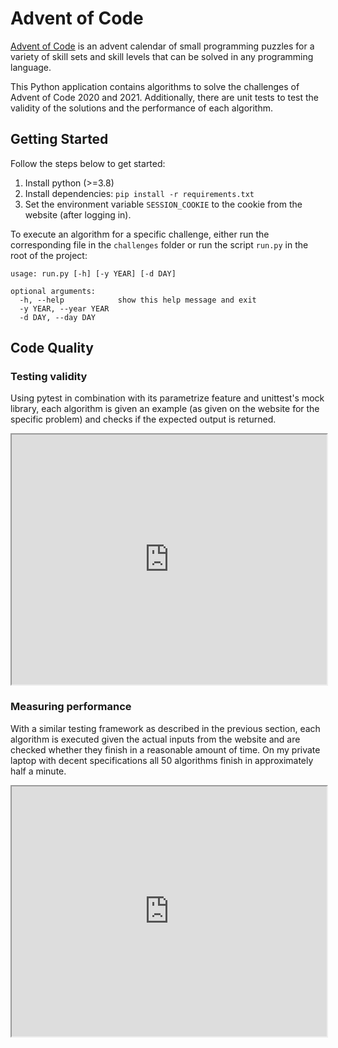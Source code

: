 # Advent of Code

[Advent of Code](https://adventofcode.com/) is an advent calendar of small programming puzzles for a 
variety of skill sets and skill levels that can be solved in any programming language. 

This Python application contains algorithms to solve the challenges of Advent of Code 2020 and 2021. 
Additionally, there are unit tests to test the validity of the solutions and the performance of 
each algorithm. 

## Getting Started

Follow the steps below to get started:

1. Install python (>=3.8)
2. Install dependencies: `pip install -r requirements.txt`
3. Set the environment variable `SESSION_COOKIE` to the cookie from the website (after logging in).

To execute an algorithm for a specific challenge, either run the corresponding file in the `challenges` 
folder or run the script `run.py` in the root of the project:

```
usage: run.py [-h] [-y YEAR] [-d DAY]

optional arguments:
  -h, --help            show this help message and exit
  -y YEAR, --year YEAR
  -d DAY, --day DAY
```

## Code Quality

### Testing validity

Using pytest in combination with its parametrize feature and unittest's mock library, each algorithm
is given an example (as given on the website for the specific problem) and checks if the 
expected output is returned. 

<p><div style="text-align:center;"><iframe src="https://colinschepers.github.io/AdventOfCode/tests/results/test_examples.html" width="100%" height="400pt"></iframe></div></p>

### Measuring performance

With a similar testing framework as described in the previous section, each algorithm is executed given 
the actual inputs from the website and are checked whether they finish in a reasonable amount of time. On my private
laptop with decent specifications all 50 algorithms finish in approximately half a minute. 

<p><div style="text-align:center;"><iframe src="https://colinschepers.github.io/AdventOfCode/tests/results/test_running_times.html" width="100%" height="400pt"></iframe></div></p>

